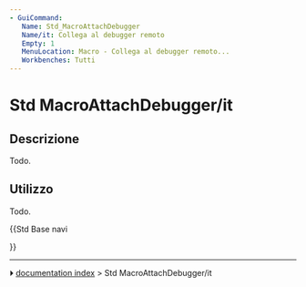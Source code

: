 ```yaml
---
- GuiCommand:
   Name: Std_MacroAttachDebugger
   Name/it: Collega al debugger remoto
   Empty: 1
   MenuLocation: Macro - Collega al debugger remoto...
   Workbenches: Tutti
---
```


# Std MacroAttachDebugger/it



## Descrizione

Todo.



## Utilizzo

Todo.





{{Std Base navi

}}



---
⏵ [documentation index](../README.md) > Std MacroAttachDebugger/it
